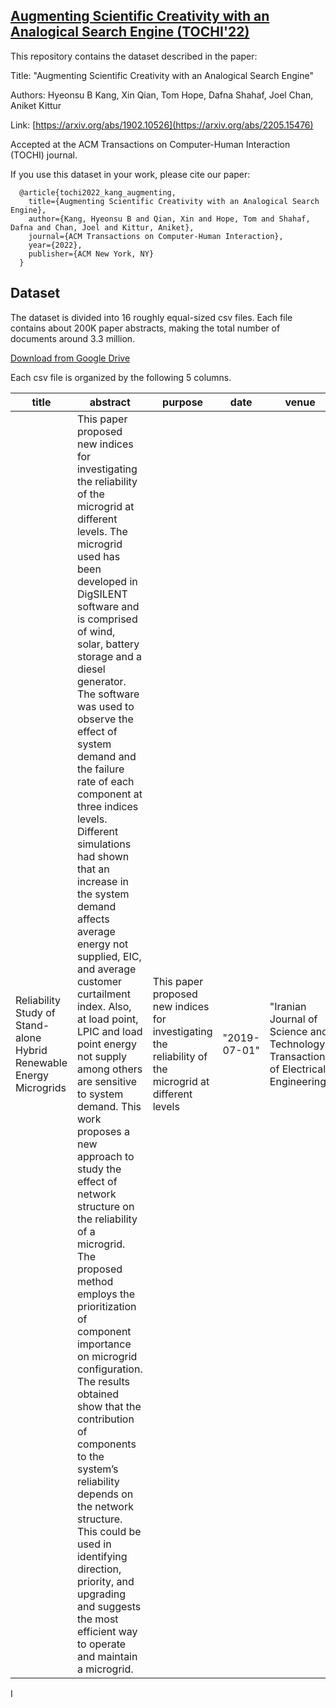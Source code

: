  ## [Augmenting Scientific Creativity with an Analogical Search Engine (TOCHI'22)](https://arxiv.org/abs/2205.15476)
 
This repository contains the dataset described in the paper:

Title: "Augmenting Scientific Creativity with an Analogical Search Engine"

Authors: Hyeonsu B Kang, Xin Qian, Tom Hope, Dafna Shahaf, Joel Chan, Aniket Kittur

Link: [https://arxiv.org/abs/1902.10526](https://arxiv.org/abs/2205.15476)

Accepted at the ACM Transactions on Computer-Human Interaction (TOCHI) journal.

If you use this dataset in your work, please cite our paper:

```
  @article{tochi2022_kang_augmenting,
    title={Augmenting Scientific Creativity with an Analogical Search Engine},
    author={Kang, Hyeonsu B and Qian, Xin and Hope, Tom and Shahaf, Dafna and Chan, Joel and Kittur, Aniket},
    journal={ACM Transactions on Computer-Human Interaction},
    year={2022},
    publisher={ACM New York, NY}
  }
```

## Dataset
The dataset is divided into 16 roughly equal-sized csv files. Each file contains about 200K paper abstracts, making the total number of documents around 3.3 million.

[Download from Google Drive](https://drive.google.com/drive/u/0/folders/1QOgEQ6q7B00J_T_5M60hHNDlt4-oQEWZ)

Each csv file is organized by the following 5 columns.

| title | abstract | purpose | date | venue | 
| --- | --- | --- | --- | --- |
| Reliability Study of Stand-alone Hybrid Renewable Energy Microgrids | This paper proposed new indices for investigating the reliability of the microgrid at different levels. The microgrid used has been developed in DigSILENT software and is comprised of wind, solar, battery storage and a diesel generator. The software was used to observe the effect of system demand and the failure rate of each component at three indices levels. Different simulations had shown that an increase in the system demand affects average energy not supplied, EIC, and average customer curtailment index. Also, at load point, LPIC and load point energy not supply among others are sensitive to system demand. This work proposes a new approach to study the effect of network structure on the reliability of a microgrid. The proposed method employs the prioritization of component importance on microgrid configuration. The results obtained show that the contribution of components to the system’s reliability depends on the network structure. This could be used in identifying direction, priority, and upgrading and suggests the most efficient way to operate and maintain a microgrid. | This paper proposed new indices for investigating the reliability of the microgrid at different levels | "2019-07-01" | "Iranian Journal of Science and Technology, Transactions of Electrical Engineering" | 

I
